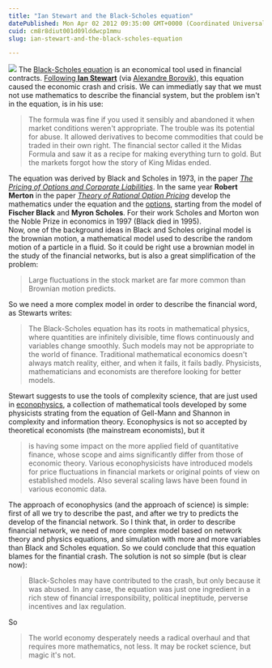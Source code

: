 ```yaml
---
title: "Ian Stewart and the Black-Scholes equation"
datePublished: Mon Apr 02 2012 09:35:00 GMT+0000 (Coordinated Universal Time)
cuid: cm8r8diut001d09lddwcp1mmu
slug: ian-stewart-and-the-black-scholes-equation

---
```



[![](https://cdn.hashnode.com/res/hashnode/image/upload/v1743072522092/3b65f350-3f14-402b-b3f9-ed6fcde9e06a.jpeg)](http://commons.wikimedia.org/wiki/File:Ian_stewart_mathematician.jpg) The [Black-Scholes equation](http://en.wikipedia.org/wiki/Black%E2%80%93Scholes) is an economical tool used in financial contracts. [Following **Ian Stewart**](http://www.guardian.co.uk/science/2012/feb/12/black-scholes-equation-credit-crunch) (via [Alexandre Borovik](http://micromath.wordpress.com/2012/02/16/ian-stewart-the-mathematical-equation-that-caused-the-banks-to-crash/)), this equation caused the economic crash and crisis. We can immediatly say that we must not use mathematics to describe the financial system, but the problem isn't in the equation, is in his use:

> The formula was fine if you used it sensibly and abandoned it when market conditions weren't appropriate. The trouble was its potential for abuse. It allowed derivatives to become commodities that could be traded in their own right. The financial sector called it the Midas Formula and saw it as a recipe for making everything turn to gold. But the markets forgot how the story of King Midas ended.

The equation was derived by Black and Scholes in 1973, in the paper [_The Pricing of Options and Corporate Liabilities_](http://dx.doi.org/10.1086%2F260062). In the same year **Robert Merton** in the paper [_Theory of Rational Option Pricing_](http://dx.doi.org/10.2307%2F3003143) develop the mathematics under the equation and the [options](http://en.wikipedia.org/wiki/Option_(finance)), starting from the model of **Fischer Black** and **Myron Scholes**. For their work Scholes and Morton won the Noble Prize in economics in 1997 (Black died in 1995).  
Now, one of the background ideas in Black and Scholes original model is the brownian motion, a mathematical model used to describe the random motion of a particle in a fluid. So it could be right use a brownian model in the study of the financial networks, but is also a great simplification of the problem:

> Large fluctuations in the stock market are far more common than Brownian motion predicts.

So we need a more complex model in order to describe the financial word, as Stewarts writes:

> The Black-Scholes equation has its roots in mathematical physics, where quantities are infinitely divisible, time flows continuously and variables change smoothly. Such models may not be appropriate to the world of finance. Traditional mathematical economics doesn't always match reality, either, and when it fails, it fails badly. Physicists, mathematicians and economists are therefore looking for better models.

Stewart suggests to use the tools of complexity science, that are just used in [econophysics](http://en.wikipedia.org/wiki/Econophysics), a collection of mathematical tools developed by some physicists strating from the equation of Gell-Mann and Shannon in complexity and information theory. Econophysics is not so accepted by theoretical economists (the mainstream economists), but it

> is having some impact on the more applied field of quantitative finance, whose scope and aims significantly differ from those of economic theory. Various econophysicists have introduced models for price fluctuations in financial markets or original points of view on established models. Also several scaling laws have been found in various economic data.

The approach of econophysics (and the approach of science) is simple: first of all we try to describe the past, and after we try to predicts the develop of the financial network. So I think that, in order to describe financial network, we need of more complex model based on network theory and physics equations, and simulation with more and more variables than Black and Scholes equation. So we could conclude that this equation blames for the finantial crash. The solution is not so simple (but is clear now):

> Black-Scholes may have contributed to the crash, but only because it was abused. In any case, the equation was just one ingredient in a rich stew of financial irresponsibility, political ineptitude, perverse incentives and lax regulation.

So

> The world economy desperately needs a radical overhaul and that requires more mathematics, not less. It may be rocket science, but magic it's not.